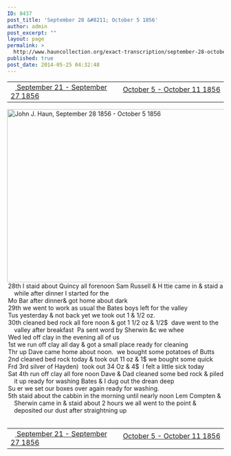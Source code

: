 ```yaml
---
ID: 8437
post_title: 'September 28 &#8211; October 5 1856'
author: admin
post_excerpt: ""
layout: page
permalink: >
  http://www.hauncollection.org/exact-transcription/september-28-october-5-1856/
published: true
post_date: 2014-05-25 04:32:48
---
```

<table style="width: 100%;" align="center">
<tbody>
<tr>
<td width="50%"><a title="September 21 – September 27 1856" href="http://www.hauncollection.org/version-2/version-ii-series-i/september-21-september-27-1856/"><img src="https://lh3.googleusercontent.com/-EFJpxxNiPNw/VqgtWBCZrMI/AAAAAAAAAFU/WfY4lPFWWkg/s800-Ic42/Soeb-Plain-Arrows-8-10px.png" alt="" width="10" height="10" /> September 21 - September 27 1856</a></td>
<td style="text-align: right;"><a title="October 5 – October 11 1856" href="http://www.hauncollection.org/version-2/version-ii-series-i/october-5-october-11-1856/"> October 5 - October 11 1856 <img src="https://lh3.googleusercontent.com/-67k0cYlpXHw/VqgtWKz1MXI/AAAAAAAAAFU/k9PW_Piyurk/s800-Ic42/Soeb-Plain-Arrows-5-10px.png" alt="" width="10" height="10" />
</a></td>
</tr>
</tbody>
</table>
<a href="http://www.hauncollection.org/wp-content/uploads/John Haun/JJH_204_September 28 1856 - October 5 1856.JPG" target="_blank" rel="noopener"><img class="alignnone wp-image-2433 size-large" src="http://www.hauncollection.org/wp-content/uploads/John Haun/JJH_204_September 28 1856 - October 5 1856-1024x682.jpg" alt="John J. Haun, September 28 1856 - October 5 1856" width="604" height="402" /></a>
<div style="text-indent: -1em; padding-left: 16px;">28th I staid about Quincy all forenoon Sam Russell &amp; H
ttie came in &amp; staid a while after dinner I started for the</div>
<div style="text-indent: -1em; padding-left: 16px;">Mo Bar after dinner&amp; got home about dark</div>
<div style="text-indent: -1em; padding-left: 16px;">29th we went to work as usual the Bates boys left for the valley</div>
<div style="text-indent: -1em; padding-left: 16px;">Tus yesterday &amp; not back yet we took out 1 &amp; 1/2 oz.</div>
<div style="text-indent: -1em; padding-left: 16px;">30th cleaned bed rock all fore noon &amp; got 1 1/2 oz &amp; 1/2$  dave went to the
valley after breakfast  Pa sent word by Sherwin &amp;c we whee</div>
<div style="text-indent: -1em; padding-left: 16px;">Wed led off clay in the evening all of us</div>
<div style="text-indent: -1em; padding-left: 16px;">1st we run off clay all day &amp; got a small place ready for cleaning</div>
<div style="text-indent: -1em; padding-left: 16px;">Thr up Dave came home about noon.  we bought some potatoes of Butts</div>
<div style="text-indent: -1em; padding-left: 16px;">2nd cleaned bed rock today &amp; took out 11 oz &amp; 1$ we bought some quick</div>
<div style="text-indent: -1em; padding-left: 16px;">Frd 3rd silver of Hayden)  took out 34 Oz &amp; 4$  I felt a little sick today</div>
<div style="text-indent: -1em; padding-left: 16px;">Sat 4th run off clay all fore noon Dave &amp; Dad cleaned some bed rock
&amp; piled it up ready for washing Bates &amp; I dug out the drean deep</div>
<div style="text-indent: -1em; padding-left: 16px;">Su er we set our boxes over again ready for washing.</div>
<div style="text-indent: -1em; padding-left: 16px;">5th staid about the cabbin in the morning until nearly noon
Lem Compten &amp; Sherwin came in &amp; staid about 2 hours we all
went to the point &amp; deposited our dust after straightning up</div>
&nbsp;
<table style="width: 100%;" align="center">
<tbody>
<tr>
<td width="50%"><a title="September 21 – September 27 1856" href="http://www.hauncollection.org/version-2/version-ii-series-i/september-21-september-27-1856/"><img src="https://lh3.googleusercontent.com/-EFJpxxNiPNw/VqgtWBCZrMI/AAAAAAAAAFU/WfY4lPFWWkg/s800-Ic42/Soeb-Plain-Arrows-8-10px.png" alt="" width="10" height="10" /> September 21 - September 27 1856</a></td>
<td style="text-align: right;"><a title="October 5 – October 11 1856" href="http://www.hauncollection.org/version-2/version-ii-series-i/october-5-october-11-1856/"> October 5 - October 11 1856 <img src="https://lh3.googleusercontent.com/-67k0cYlpXHw/VqgtWKz1MXI/AAAAAAAAAFU/k9PW_Piyurk/s800-Ic42/Soeb-Plain-Arrows-5-10px.png" alt="" width="10" height="10" /></a></td>
</tr>
</tbody>
</table>